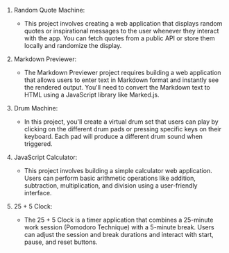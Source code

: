1. Random Quote Machine:
    - This project involves creating a web application that displays random quotes or inspirational messages to the user whenever they interact with the app. You can fetch quotes from a public API or store them locally and randomize the display.

2. Markdown Previewer:
    - The Markdown Previewer project requires building a web application that allows users to enter text in Markdown format and instantly see the rendered output. You'll need to convert the Markdown text to HTML using a JavaScript library like Marked.js.

3. Drum Machine:
    - In this project, you'll create a virtual drum set that users can play by clicking on the different drum pads or pressing specific keys on their keyboard. Each pad will produce a different drum sound when triggered.

4. JavaScript Calculator:
    - This project involves building a simple calculator web application. Users can perform basic arithmetic operations like addition, subtraction, multiplication, and division using a user-friendly interface.

5. 25 + 5 Clock:
    - The 25 + 5 Clock is a timer application that combines a 25-minute work session (Pomodoro Technique) with a 5-minute break. Users can adjust the session and break durations and interact with start, pause, and reset buttons.
